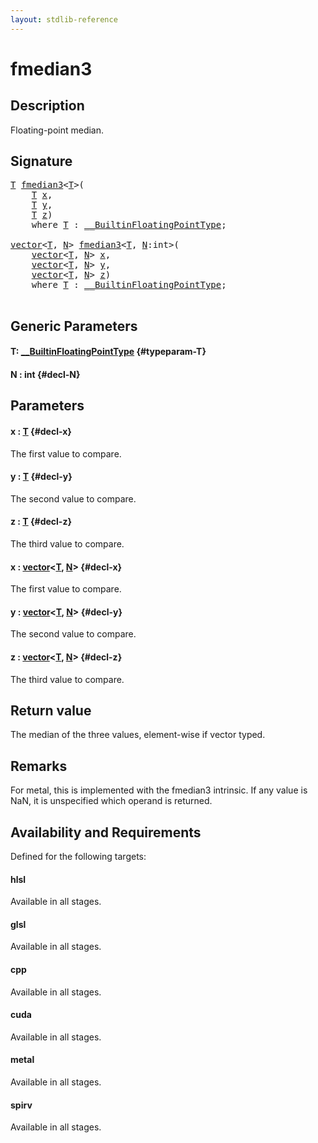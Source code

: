 ```yaml
---
layout: stdlib-reference
---
```


# fmedian3

## Description

Floating-point median.



## Signature 

<pre>
<a href="/stdlib-reference/global-decls/fmedian3#typeparam-T" class="code_type">T</a> <a href="/stdlib-reference/global-decls/fmedian3">fmedian3</a>&lt;<a href="/stdlib-reference/global-decls/fmedian3#typeparam-T" class="code_type">T</a>&gt;(
    <a href="/stdlib-reference/global-decls/fmedian3#typeparam-T" class="code_type">T</a> <a href="/stdlib-reference/global-decls/fmedian3#decl-x" class="code_param">x</a>,
    <a href="/stdlib-reference/global-decls/fmedian3#typeparam-T" class="code_type">T</a> <a href="/stdlib-reference/global-decls/fmedian3#decl-y" class="code_param">y</a>,
    <a href="/stdlib-reference/global-decls/fmedian3#typeparam-T" class="code_type">T</a> <a href="/stdlib-reference/global-decls/fmedian3#decl-z" class="code_param">z</a>)
    <span class='code_keyword'>where</span> <a href="/stdlib-reference/global-decls/fmedian3#typeparam-T" class="code_type">T</a> : <a href="/stdlib-reference/interfaces/0_builtinfloatingpointtype-029hm/index" class="code_type">__BuiltinFloatingPointType</a>;

<a href="/stdlib-reference/types/vector/index" class="code_type">vector</a>&lt;<a href="/stdlib-reference/global-decls/fmedian3#typeparam-T" class="code_type">T</a>, <a href="/stdlib-reference/global-decls/fmedian3#decl-N" class="code_var">N</a>&gt; <a href="/stdlib-reference/global-decls/fmedian3">fmedian3</a>&lt;<a href="/stdlib-reference/global-decls/fmedian3#typeparam-T" class="code_type">T</a>, <a href="/stdlib-reference/global-decls/fmedian3#decl-N" class="code_var">N</a>:<span class="code_keyword">int</span>&gt;(
    <a href="/stdlib-reference/types/vector/index" class="code_type">vector</a>&lt;<a href="/stdlib-reference/global-decls/fmedian3#typeparam-T" class="code_type">T</a>, <a href="/stdlib-reference/global-decls/fmedian3#decl-N" class="code_var">N</a>&gt; <a href="/stdlib-reference/global-decls/fmedian3#decl-x" class="code_param">x</a>,
    <a href="/stdlib-reference/types/vector/index" class="code_type">vector</a>&lt;<a href="/stdlib-reference/global-decls/fmedian3#typeparam-T" class="code_type">T</a>, <a href="/stdlib-reference/global-decls/fmedian3#decl-N" class="code_var">N</a>&gt; <a href="/stdlib-reference/global-decls/fmedian3#decl-y" class="code_param">y</a>,
    <a href="/stdlib-reference/types/vector/index" class="code_type">vector</a>&lt;<a href="/stdlib-reference/global-decls/fmedian3#typeparam-T" class="code_type">T</a>, <a href="/stdlib-reference/global-decls/fmedian3#decl-N" class="code_var">N</a>&gt; <a href="/stdlib-reference/global-decls/fmedian3#decl-z" class="code_param">z</a>)
    <span class='code_keyword'>where</span> <a href="/stdlib-reference/global-decls/fmedian3#typeparam-T" class="code_type">T</a> : <a href="/stdlib-reference/interfaces/0_builtinfloatingpointtype-029hm/index" class="code_type">__BuiltinFloatingPointType</a>;

</pre>

## Generic Parameters

#### T: [\_\_BuiltinFloatingPointType](/stdlib-reference/interfaces/0_builtinfloatingpointtype-029hm/index) {#typeparam-T}
#### N  : int {#decl-N}

## Parameters

#### x  : [T](/stdlib-reference/global-decls/fmedian3#typeparam-T) {#decl-x}
The first value to compare.

#### y  : [T](/stdlib-reference/global-decls/fmedian3#typeparam-T) {#decl-y}
The second value to compare.

#### z  : [T](/stdlib-reference/global-decls/fmedian3#typeparam-T) {#decl-z}
The third value to compare.

#### x  : [vector](/stdlib-reference/types/vector/index)\<[T](/stdlib-reference/types/vector/index#typeparam-T), [N](/stdlib-reference/types/vector/index#decl-N)\> {#decl-x}
The first value to compare.

#### y  : [vector](/stdlib-reference/types/vector/index)\<[T](/stdlib-reference/types/vector/index#typeparam-T), [N](/stdlib-reference/types/vector/index#decl-N)\> {#decl-y}
The second value to compare.

#### z  : [vector](/stdlib-reference/types/vector/index)\<[T](/stdlib-reference/types/vector/index#typeparam-T), [N](/stdlib-reference/types/vector/index#decl-N)\> {#decl-z}
The third value to compare.


## Return value
The median of the three values, element-wise if vector typed.

## Remarks
For metal, this is implemented with the fmedian3 intrinsic.
If any value is NaN, it is unspecified which operand is returned.


## Availability and Requirements

Defined for the following targets:

#### hlsl
Available in all stages.

#### glsl
Available in all stages.

#### cpp
Available in all stages.

#### cuda
Available in all stages.

#### metal
Available in all stages.

#### spirv
Available in all stages.



